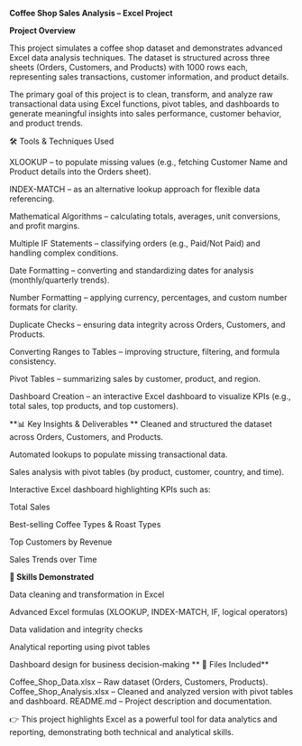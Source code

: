 **Coffee Shop Sales Analysis – Excel Project**

**Project Overview**

This project simulates a coffee shop dataset and demonstrates advanced Excel data analysis techniques. The dataset is structured across three sheets (Orders, Customers, and Products) with 1000 rows each, representing sales transactions, customer information, and product details.

The primary goal of this project is to clean, transform, and analyze raw transactional data using Excel functions, pivot tables, and dashboards to generate meaningful insights into sales performance, customer behavior, and product trends.

🛠 Tools & Techniques Used

XLOOKUP – to populate missing values (e.g., fetching Customer Name and Product details into the Orders sheet).

INDEX-MATCH – as an alternative lookup approach for flexible data referencing.

Mathematical Algorithms – calculating totals, averages, unit conversions, and profit margins.

Multiple IF Statements – classifying orders (e.g., Paid/Not Paid) and handling complex conditions.

Date Formatting – converting and standardizing dates for analysis (monthly/quarterly trends).

Number Formatting – applying currency, percentages, and custom number formats for clarity.

Duplicate Checks – ensuring data integrity across Orders, Customers, and Products.

Converting Ranges to Tables – improving structure, filtering, and formula consistency.

Pivot Tables – summarizing sales by customer, product, and region.

Dashboard Creation – an interactive Excel dashboard to visualize KPIs (e.g., total sales, top products, and top customers).

**📊 Key Insights & Deliverables
**
Cleaned and structured the dataset across Orders, Customers, and Products.

Automated lookups to populate missing transactional data.

Sales analysis with pivot tables (by product, customer, country, and time).

Interactive Excel dashboard highlighting KPIs such as:

Total Sales

Best-selling Coffee Types & Roast Types

Top Customers by Revenue

Sales Trends over Time

**🚀 Skills Demonstrated**

Data cleaning and transformation in Excel

Advanced Excel formulas (XLOOKUP, INDEX-MATCH, IF, logical operators)

Data validation and integrity checks

Analytical reporting using pivot tables

Dashboard design for business decision-making
**
📂 Files Included**

Coffee_Shop_Data.xlsx – Raw dataset (Orders, Customers, Products).
Coffee_Shop_Analysis.xlsx – Cleaned and analyzed version with pivot tables and dashboard.
README.md – Project description and documentation.

👉 This project highlights Excel as a powerful tool for data analytics and reporting, demonstrating both technical and analytical skills.
